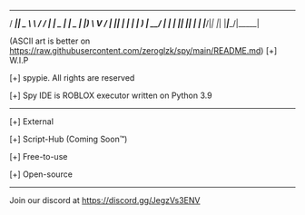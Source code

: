  ____  ______   __  ___ ____  _____
/ ___||  _ \ \ / / |_ _|  _ \| ____|
\___ \| |_) \ V /   | || | | |  _|
 ___) |  __/ | |    | || |_| | |___
|____/|_|    |_|   |___|____/|_____|

(ASCII art is better on https://raw.githubusercontent.com/zeroglzk/spy/main/README.md)
[+] W.I.P

[+] spypie. All rights are reserved

[+] Spy IDE is ROBLOX executor written on Python 3.9

------------------

[+] External

[+] Script-Hub (Coming Soon™)

[+] Free-to-use

[+] Open-source

------------------
Join our discord at https://discord.gg/JegzVs3ENV
